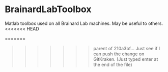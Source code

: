 BrainardLabToolbox
================== 

Matlab toolbox used on all Brainard Lab machines.  May be useful to others.
<<<<<<< HEAD

 
=======
>>>>>>> parent of 210a3bf... Just see if I can push the change on GitKraken. (Just typed enter at the end of the file)
